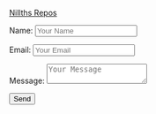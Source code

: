 [Nillths Repos](https://github.com/Nillth)


<body>

<form  action="http://formspree.io/marc@nillth.com"  method="post">


Name: <input  type="text"  name="Name"  placeholder="Your Name">


Email: <input  type="email"  name="_replyto"  placeholder="Your Email">


Message: <textarea  name="message"  placeholder="Your Message"></textarea>


<input  type="submit"  value="Send"/>
<input  type="hidden"  name="_subject"  Value="Submitted from Nillth.net"/>

</form>

</body>
<!--stackedit_data:
eyJoaXN0b3J5IjpbLTE4NDUxODgyNF19
-->
